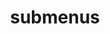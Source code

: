 ---
layout: page
title: submenus
nav: false
nav_order: 6
dropdown: true
children: 
    - title: # publications
      permalink: # /publications/
    - title: # divider
    - title: # projects
      permalink: # /projects/
---
